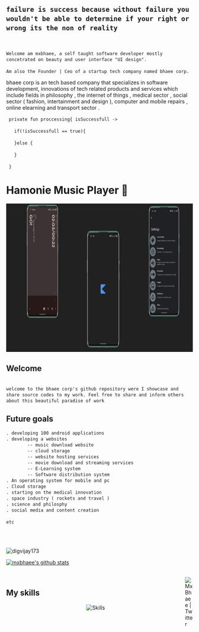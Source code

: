 ## ``` failure is success because without failure you wouldn't be able to determine if your right or wrong its the non of reality ```

</br>

``` 
Welcome am mxbhaee, a self taught software developer mostly concetrated on beauty and user interface "UI design".

Am also the Founder | Ceo of a startup tech company named bhaee corp. 

```
bhaee corp is an tech based company that specializes in software development, innovations of tech related products and services which include fields in philosophy , the internet of things , medical sector , social sector ( fashion, intertainment and design ), computer and mobile repairs , online elearning and transport sector . 

``` 
 private fun proccessing{ isSuccessfull ->

   if(!isSuccessfull == true){

   }else {

   }

 }

```

# Hamonie Music Player 🎵

<img src="https://raw.githubusercontent.com/mxbhaee/Hamonie/master/hamonie.jpg" width="1080" height="400">

</br>

## Welcome 

```

welcome to the bhaee corp's github repository were I showcase and share source codes to my work. Feel free to share and inform others about this beautiful paradise of work

```

## Future goals
```
. developing 100 android applications
. developing a websites 
        -- music download website
        -- cloud storage 
        -- website hosting services 
        -- movie download and streaming services 
        -- E-Learning system 
        -- Software distribution system
. An operating system for mobile and pc
. Cloud storage 
. starting on the medical innovation
. space industry ( rockets and travel )
. science and philosphy 
. social media and content creation

etc

```
</br>
</br>
<p align="left"> 
<img src="https://komarev.com/ghpvc/?username=mxbhaee&label=Views&color=blue&style=plastic" alt="digvijay173" />
</p>

[![mxbhaee's github stats](https://github-readme-stats.vercel.app/api?username=mxbhaee&count_private=true&include_all_commits=true&theme=radical)](https://google.com)
</br>

<br />

<a href="https://twitter.com/MxBhaee">
  <img align="right" alt="MxBhaee | Twitter" width="21px" src="https://raw.githubusercontent.com/anuraghazra/anuraghazra/master/assets/twitter.svg" />
</a>

## My skills

<p align="center">
  <img align="center" alt="Skills" src="https://github.com/viclafouch/viclafouch/blob/master/img/pack.png" />
</p>

